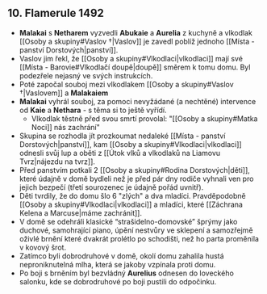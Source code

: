 ## 10. Flamerule 1492
- **Malakai** s **Netharem** vyzvedli **Abukaie** a **Aurelia** z kuchyně a vlkodlak [[Osoby a skupiny#Vaslov †|Vaslov]] je zavedl poblíž jednoho [[Místa - panství Dorstových|panství]].
- Vaslov jim řekl, že [[Osoby a skupiny#Vlkodlaci|vlkodlaci]] mají své [[Místa - Barovie#Vlkodlačí doupě|doupě]] směrem k tomu domu. Byl podezřele nejasný ve svých instrukcích.
- Poté započal souboj mezi vlkodlakem [[Osoby a skupiny#Vaslov †|Vaslovem]] a **Malakaiem**
- **Malakai** vyhrál souboj, za pomoci nevyžádané (a nechtěné) intervence od **Kaie** a **Nethara** - s těma si to ještě vyřídí.
	- Vlkodlak těstně před svou smrtí provolal: "[[Osoby a skupiny#Matka Noci]] nás zachrání"
- Skupina se rozhodla jít prozkoumat nedaleké [[Místa - panství Dorstových|panství]], kam [[Osoby a skupiny#Vlkodlaci|vlkodlaci]] odnesli svůj lup a oběti z [[Útok vlků a vlkodlaků na Liamovu Tvrz|nájezdu na tvrz]].
- Před panstvím potkali 2 [[Osoby a skupiny#Rodina Dorstových|děti]], které údajně v domě bydleli než je před pár dny rodiče vyhnali ven pro jejich bezpečí (třetí sourozenec je údajně pořád uvnitř).
- Děti tvrdily, že do domu šlo 6 "zlých" a dva mladíci. Pravděpodobně [[Osoby a skupiny#Vlkodlaci|vlkodlaci]] a mladíci, které [[Záchrana Kelena a Marcuse|máme zachránit]].
- V domě se odehráli klasické “strašidelno-domovské” šprýmy jako duchové, samohrající piano, úpění nestvůry ve sklepení a samozřejmě oživlé brnění které dvakrát prolétlo po schodišti, než ho parta proměnila v kovový šrot.
- Zatímco byli dobrodruhové v domě, okolí domu zahalila hustá neproniknutelná mlha, která se jakoby vzpínala proti domu.
- Po boji s brněním byl bezvládný **Aurelius** odnesen do loveckého salonku, kde se dobrodruhové po boji pustili do odpočinku.